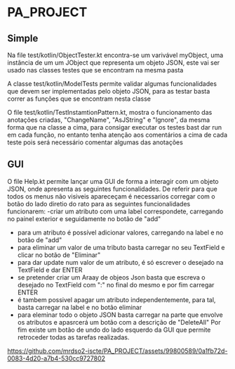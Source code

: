 # PA_PROJECT
## Simple
Na file test/kotlin/ObjectTester.kt encontra-se um varivável myObject, uma instância de um um JObject que representa um objeto JSON, este vai ser usado nas classes testes que se encontram na mesma pasta

A classe test/kotlin/ModelTests permite validar algumas funcionalidades que devem ser implementadas pelo objeto JSON, para as testar basta correr as funções que se encontram nesta classe

O file  test/kotlin/TestInstamtionPattern.kt, mostra o funcionamento das anotações criadas, "ChangeName", "AsJString" e "Ignore", da mesma forma que na classe a cima, para consigar executar os testes bast dar run em cada função, no entanto tenha atenção aos comentários a cima de cada teste pois será necessário comentar algumas das anotações 

## GUI
O file Help.kt permite lançar uma GUI de forma a interagir com um objeto JSON, onde apresenta as seguintes funcionalidades. De referir para que todos os menus não visiveis apareceçam é necessarios corregar com o botão do lado diretio do rato para as seguintes funcionalidades funcionarem:
-criar um atributo com uma label correspondete, carregando no painel exterior e seguidamente no botão de "add"
- para um atributo é possível adicionar valores, carregando na label e no botão de "add"
- para eliminar um valor de uma tributo basta carregar no seu TextField e clicar no botão de "Eliminar"
- para dar update num valor de um atributo, é só escrever o desejado na TextField e dar ENTER
- se pretender criar um Araay de objeos Json basta que escreva o desejado no TextField com ":" no final do mesmo e por fim carregar ENTER
- é tambem possivel apagar um atributo independentemente, para tal, basta carregar na label e no botão eliminar
- para eleminar todo o objeto JSON basta carregar na parte que envolve os atributos e apasrcerá um botão com a descrição de "DeleteAll"
Por fim existe um botão de undo do lado esquerdo da GUI que permite retroceder todas as tarefas realizadas.



https://github.com/mrdso2-iscte/PA_PROJECT/assets/99800589/0a1fb72d-0083-4d20-a7b4-530cc9727802


